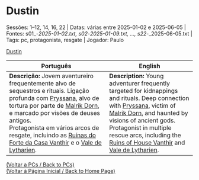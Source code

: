 
# Dustin

Sessões: 1–12, 14, 16, 22 | Datas: várias entre 2025-01-02 e 2025-06-05 | Fontes: s01_-_2025-01-02.txt, s02_-_2025-01-09.txt, ..., s22_-_2025-06-05.txt | Tags: pc, protagonista, resgate | Jogador: Paulo

[Dustin](dustin.png)

| Português | English |
|-----------|---------|
| **Descrição:** Jovem aventureiro frequentemente alvo de sequestros e rituais. Ligação profunda com [Pryssana](pryssana.md), alvo de tortura por parte de [Malrik Dorn](malrik_dorn.md), e marcado por visões de deuses antigos.<br>Protagonista em vários arcos de resgate, incluindo as [Ruínas do Forte da Casa Vanthir](ruinas_do_forte_da_casa_vanthir.md) e o [Vale de Lytharien](vale_de_lytharien.md). | **Description:** Young adventurer frequently targeted for kidnappings and rituals. Deep connection with [Pryssana](pryssana.md), victim of [Malrik Dorn](malrik_dorn.md), and haunted by visions of ancient gods.<br>Protagonist in multiple rescue arcs, including the [Ruins of House Vanthir](ruinas_do_forte_da_casa_vanthir.md) and [Vale de Lytharien](vale_de_lytharien.md). |

[(Voltar a PCs / Back to PCs)](pcs.md)  
[(Voltar à Página Inicial / Back to Home Page)](home.md)

